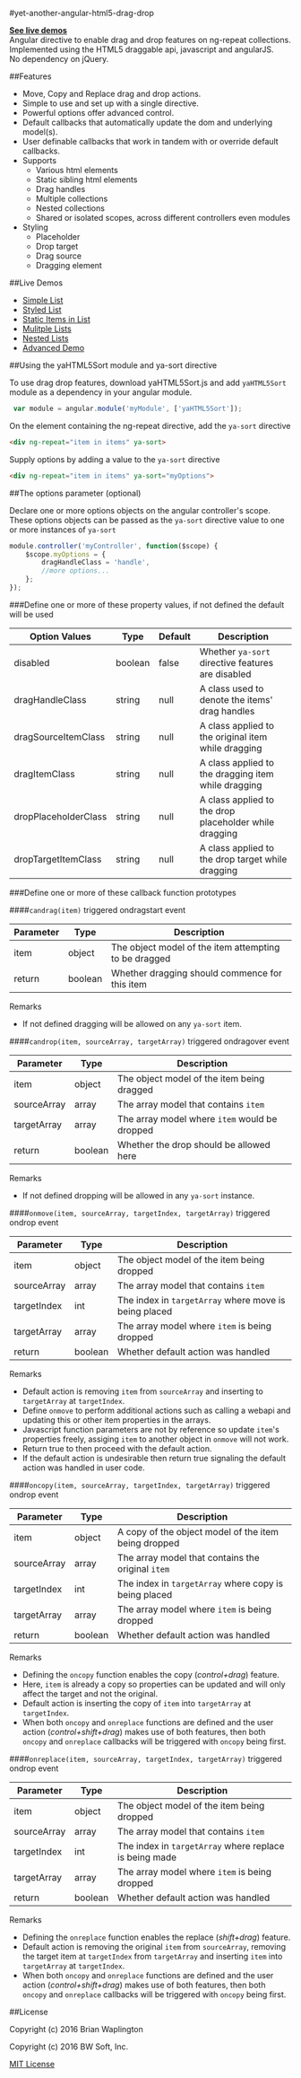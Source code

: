 #yet-another-angular-html5-drag-drop

[**See live demos**](#live-demos)  
Angular directive to enable drag and drop features on ng-repeat collections.  
Implemented using the HTML5 draggable api, javascript and angularJS.  
No dependency on jQuery.

##Features

* Move, Copy and Replace drag and drop actions.
* Simple to use and set up with a single directive.
* Powerful options offer advanced control.
* Default callbacks that automatically update the dom and underlying model(s).
* User definable callbacks that work in tandem with or override default callbacks.
* Supports 
	* Various html elements
	* Static sibling html elements
	* Drag handles
	* Multiple collections
	* Nested collections
	* Shared or isolated scopes, across different controllers even modules
* Styling
	* Placeholder
	* Drop target
	* Drag source
	* Dragging element

##Live Demos

* [Simple List](https://bwsoftinc.github.io/yet-another-angular-html5-drag-drop/demo/simplelist.html)
* [Styled List](https://bwsoftinc.github.io/yet-another-angular-html5-drag-drop/demo/stylelist.html)
* [Static Items in List](https://bwsoftinc.github.io/yet-another-angular-html5-drag-drop/demo/staticlist.html)
* [Mulitple Lists](https://bwsoftinc.github.io/yet-another-angular-html5-drag-drop/demo/multilist.html)
* [Nested Lists](https://bwsoftinc.github.io/yet-another-angular-html5-drag-drop/demo/nestedlist.html)
* [Advanced Demo](https://bwsoftinc.github.io/yet-another-angular-html5-drag-drop/demo/demo.html)

##Using the yaHTML5Sort module and ya-sort directive

To use drag drop features, download yaHTML5Sort.js and add `yaHTML5Sort` module as a dependency in your angular module.
```Javascript
 var module = angular.module('myModule', ['yaHTML5Sort']);
```

On the element containing the ng-repeat directive, add the `ya-sort` directive
```html
<div ng-repeat="item in items" ya-sort>
```

Supply options by adding a value to the `ya-sort` directive
```html
<div ng-repeat="item in items" ya-sort="myOptions">
```

##The options parameter (optional)

Declare one or more options objects on the angular controller's scope.  
These options objects can be passed as the `ya-sort` directive value to one or more instances of `ya-sort`
```Javascript
module.controller('myController', function($scope) {
	$scope.myOptions = {
		dragHandleClass = 'handle',
		//more options...
	};
});
```

###Define one or more of these property values, if not defined the default will be used

| Option Values        | Type	 | Default | Description
| ---------------------|---------|---------|--------------------------------------------------------|
| disabled             | boolean | false   | Whether `ya-sort` directive features are disabled      |
| dragHandleClass      | string  | null    | A class used to denote the items' drag handles         |
| dragSourceItemClass  | string  | null    | A class applied to the original item while dragging    |
| dragItemClass        | string  | null    | A class applied to the dragging item while dragging    |
| dropPlaceholderClass | string  | null    | A class applied to the drop placeholder while dragging |
| dropTargetItemClass  | string  | null    | A class applied to the drop target while dragging      |

###Define one or more of these callback function prototypes

####`candrag(item)` triggered ondragstart event

| Parameter    | Type    | Description                                            |
|--------------|---------|--------------------------------------------------------|
| item         | object  | The object model of the item attempting to be dragged  |
| return       | boolean | Whether dragging should commence for this item         |

Remarks
* If not defined dragging will be allowed on any `ya-sort` item.

####`candrop(item, sourceArray, targetArray)` triggered ondragover event

| Parameter    | Type    | Description                                            |
|--------------|---------|--------------------------------------------------------|
| item         | object  | The object model of the item being dragged             |
| sourceArray  | array   | The array model that contains `item`                   |
| targetArray  | array   | The array model where `item` would be dropped          |
| return       | boolean | Whether the drop should be allowed here                |

Remarks
* If not defined dropping will be allowed in any `ya-sort` instance.
	
####`onmove(item, sourceArray, targetIndex, targetArray)` triggered ondrop event

| Parameter    | Type    | Description                                            |
|--------------|---------|--------------------------------------------------------|
| item         | object  | The object model of the item being dropped             |
| sourceArray  | array   | The array model that contains `item`                   |
| targetIndex  | int     | The index in `targetArray` where move is being placed  |
| targetArray  | array   | The array model where `item` is being dropped          |
| return       | boolean | Whether default action was handled                     |

Remarks
* Default action is removing `item` from `sourceArray` and inserting to `targetArray` at `targetIndex`.
* Define `onmove` to perform additional actions such as calling a webapi and updating this or other item properties in the arrays.
* Javascript function parameters are not by reference so update `item`'s properties freely, assiging `item` to another object in `onmove` will not work.
* Return true to then proceed with the default action.
* If the default action is undesirable then return true signaling the default action was handled in user code.

####`oncopy(item, sourceArray, targetIndex, targetArray)` triggered ondrop event

| Parameter    | Type    | Description                                            |
|--------------|---------|--------------------------------------------------------|
| item         | object  | A copy of the object model of the item being dropped   |
| sourceArray  | array   | The array model that contains the original `item`      |
| targetIndex  | int     | The index in `targetArray` where copy is being placed  |
| targetArray  | array   | The array model where `item` is being dropped          |
| return       | boolean | Whether default action was handled                     |

Remarks
* Defining the `oncopy` function enables the copy (_control+drag_) feature.
* Here, `item` is already a copy so properties can be updated and will only affect the target and not the original.
* Default action is inserting the copy of `item` into `targetArray` at `targetIndex`.
* When both `oncopy` and `onreplace` functions are defined and the user action (_control+shift+drag_) makes use of both features, then both `oncopy` and `onreplace` callbacks will be triggered with `oncopy` being first.

####`onreplace(item, sourceArray, targetIndex, targetArray)` triggered ondrop event

| Parameter    | Type    | Description                                            |
|--------------|---------|--------------------------------------------------------|
| item         | object  | The object model of the item being dropped             |
| sourceArray  | array   | The array model that contains `item`                   |
| targetIndex  | int     | The index in `targetArray` where replace is being made |
| targetArray  | array   | The array model where `item` is being dropped          |
| return       | boolean | Whether default action was handled                     |

Remarks
* Defining the `onreplace` function enables the replace (_shift+drag_) feature.
* Default action is removing the original `item` from `sourceArray`, removing the target item at `targetIndex` from `targetArray` and inserting `item` into `targetArray` at `targetIndex`.
* When both `oncopy` and `onreplace` functions are defined and the user action (_control+shift+drag_) makes use of both features, then both `oncopy` and `onreplace` callbacks will be triggered with `oncopy` being first.

##License

Copyright (c) 2016 Brian Waplington

Copyright (c) 2016 BW Soft, Inc.

[MIT License](https://raw.githubusercontent.com/bwsoftinc/yet-another-angular-html5-drag-drop/master/LICENSE)
